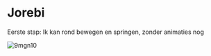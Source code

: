# Jorebi

Eerste stap:
Ik kan rond bewegen en springen, zonder animaties nog

![9mgn10](https://github.com/user-attachments/assets/de24c951-8887-453d-9ebe-6067755a97e0)
